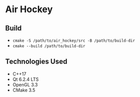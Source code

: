 # Air Hockey

## Build
- `cmake -S /path/to/air_hockey/src -B /path/to/build-dir`
- `cmake --build /path/to/build-dir`

## Technologies Used
- C++17
- Qt 6.2.4 LTS
- OpenGL 3.3
- CMake 3.5

